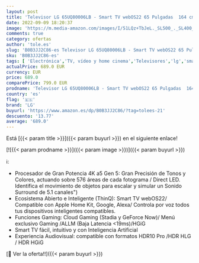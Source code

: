 ```yaml
---
layout: post
title: 'Televisor LG 65UQ80006LB - Smart TV webOS22 65 Pulgadas  164 cm  4K UHD  Procesador de Gran Potencia 4K a5 Gen 5  Compatible con formatos HDR 10  HLG y HGiG'
date: 2022-09-09 18:20:37
image: 'https://m.media-amazon.com/images/I/51LQz+TbJeL._SL500_._SL400_.jpg'
comments: true
category: ofertas
author: 'tole.es'
slug: 'B0B3JJ2C86-es Televisor LG 65UQ80006LB - Smart TV webOS22 65 Pulgadas...'
sku: 'B0B3JJ2C86-es'
tags: [ 'Electrónica','TV, vídeo y home cinema','Televisores','lg','smart','televisor','tv','🇪🇸', ]
actualPrice: 689.0 EUR
currency: EUR
price: 689.0
comparePrice: 799.0 EUR
prodname: 'Televisor LG 65UQ80006LB - Smart TV webOS22 65 Pulgadas  164 cm  4K UHD  Procesador de Gran Potencia 4K a5 Gen 5  Compatible con formatos HDR 10  HLG y HGiG'
country: 'es'
flag: '🇪🇸'
brand: 'LG'
buyurl: 'https://www.amazon.es/dp/B0B3JJ2C86/?tag=tolees-21'
descuento: '13.77'
average: '689.0'
---
```


Está [{{< param title >}}]({{< param buyurl >}}) en el siguiente enlace!

[![{{< param prodname >}}]({{< param image >}})]({{< param buyurl >}})

ℹ️:

- Procesador de Gran Potencia 4K a5 Gen 5: Gran Precisión de Tonos y Colores, actuando sobre 576 áreas de cada fotograma / Direct LED. Identifica el movimiento de objetos para escalar y simular un Sonido Surround de 5.1 canales")
- Ecosistema Abierto e Inteligente (ThinQ): Smart TV webOS22/ Compatible con Apple Home Kit, Google, Alexa/ Controla por voz todos tus dispositivos inteligentes compatibles.
- Funciones Gaming: Cloud Gaming (Stadia y GeForce Now)/ Menú exclusivo Gaming /ALLM (Baja Latencia <19ms)/HGiG
- Smart TV fácil, intuitivo y con Inteligencia Artificial
- Experiencia Audiovisual: compatible con formatos HDR10 Pro /HDR HLG / HDR HGiG

[🛒 Ver la oferta!!]({{< param buyurl >}})

